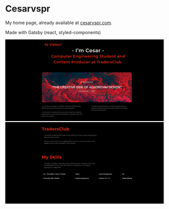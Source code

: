 # Cesarvspr
My home page, already available at [cesarvspr.com](cesarvspr.com). 

Made with Gatsby (react, styled-components)

![Front page image](./img.png)
![Front page image](./img2.png)
